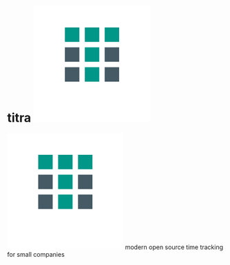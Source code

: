 # titra ![titra logo](public/favicons/mstile-150x150.png)
![titra logo](public/favicons/mstile-150x150.png)
modern open source time tracking for small companies
